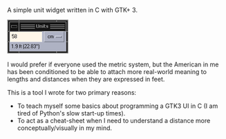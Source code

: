 A simple unit widget written in C with GTK+ 3.

![Screenshot of program](progwindow.png)

I would prefer if everyone used the metric system, but the American in me
has been conditioned to be able to attach more real-world meaning to lengths
and distances when they are expressed in feet.

This is a tool I wrote for two primary reasons:

* To teach myself some basics about programming a GTK3 UI in C (I am tired of
Python's slow start-up times).
* To act as a cheat-sheet when I need to understand a distance more
conceptually/visually in my mind.
